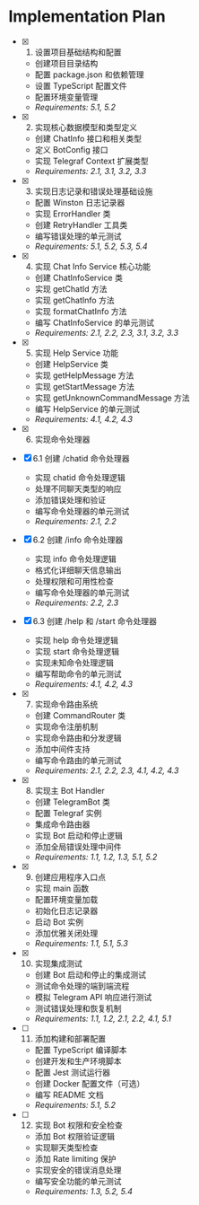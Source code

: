 # Implementation Plan

- [x] 1. 设置项目基础结构和配置

  - 创建项目目录结构
  - 配置 package.json 和依赖管理
  - 设置 TypeScript 配置文件
  - 配置环境变量管理
  - _Requirements: 5.1, 5.2_

- [x] 2. 实现核心数据模型和类型定义

  - 创建 ChatInfo 接口和相关类型
  - 定义 BotConfig 接口
  - 实现 Telegraf Context 扩展类型
  - _Requirements: 2.1, 3.1, 3.2, 3.3_

- [x] 3. 实现日志记录和错误处理基础设施

  - 配置 Winston 日志记录器
  - 实现 ErrorHandler 类
  - 创建 RetryHandler 工具类
  - 编写错误处理的单元测试
  - _Requirements: 5.1, 5.2, 5.3, 5.4_

- [x] 4. 实现 Chat Info Service 核心功能

  - 创建 ChatInfoService 类
  - 实现 getChatId 方法
  - 实现 getChatInfo 方法
  - 实现 formatChatInfo 方法
  - 编写 ChatInfoService 的单元测试
  - _Requirements: 2.1, 2.2, 2.3, 3.1, 3.2, 3.3_

- [x] 5. 实现 Help Service 功能

  - 创建 HelpService 类
  - 实现 getHelpMessage 方法
  - 实现 getStartMessage 方法
  - 实现 getUnknownCommandMessage 方法
  - 编写 HelpService 的单元测试
  - _Requirements: 4.1, 4.2, 4.3_

- [x] 6. 实现命令处理器
- [x] 6.1 创建 /chatid 命令处理器

  - 实现 chatid 命令处理逻辑
  - 处理不同聊天类型的响应
  - 添加错误处理和验证
  - 编写命令处理器的单元测试
  - _Requirements: 2.1, 2.2_

- [x] 6.2 创建 /info 命令处理器

  - 实现 info 命令处理逻辑
  - 格式化详细聊天信息输出
  - 处理权限和可用性检查
  - 编写命令处理器的单元测试
  - _Requirements: 2.2, 2.3_

- [x] 6.3 创建 /help 和 /start 命令处理器

  - 实现 help 命令处理逻辑
  - 实现 start 命令处理逻辑
  - 实现未知命令处理逻辑
  - 编写帮助命令的单元测试
  - _Requirements: 4.1, 4.2, 4.3_

- [x] 7. 实现命令路由系统

  - 创建 CommandRouter 类
  - 实现命令注册机制
  - 实现命令路由和分发逻辑
  - 添加中间件支持
  - 编写命令路由的单元测试
  - _Requirements: 2.1, 2.2, 2.3, 4.1, 4.2, 4.3_

- [x] 8. 实现主 Bot Handler

  - 创建 TelegramBot 类
  - 配置 Telegraf 实例
  - 集成命令路由器
  - 实现 Bot 启动和停止逻辑
  - 添加全局错误处理中间件
  - _Requirements: 1.1, 1.2, 1.3, 5.1, 5.2_

- [x] 9. 创建应用程序入口点

  - 实现 main 函数
  - 配置环境变量加载
  - 初始化日志记录器
  - 启动 Bot 实例
  - 添加优雅关闭处理
  - _Requirements: 1.1, 5.1, 5.3_

- [x] 10. 实现集成测试

  - 创建 Bot 启动和停止的集成测试
  - 测试命令处理的端到端流程
  - 模拟 Telegram API 响应进行测试
  - 测试错误处理和恢复机制
  - _Requirements: 1.1, 1.2, 2.1, 2.2, 4.1, 5.1_

- [ ] 11. 添加构建和部署配置

  - 配置 TypeScript 编译脚本
  - 创建开发和生产环境脚本
  - 配置 Jest 测试运行器
  - 创建 Docker 配置文件（可选）
  - 编写 README 文档
  - _Requirements: 5.1, 5.2_

- [ ] 12. 实现 Bot 权限和安全检查
  - 添加 Bot 权限验证逻辑
  - 实现聊天类型检查
  - 添加 Rate limiting 保护
  - 实现安全的错误消息处理
  - 编写安全功能的单元测试
  - _Requirements: 1.3, 5.2, 5.4_
